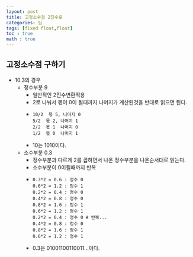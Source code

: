 ```yaml
---
layout: post
title: 고정소수점 2진수로
categories: 팁
tags: [fixed float,float]
toc : true
math : true
---
```


## 고정소수점 구하기
- 10.3의 경우
  - 정수부분 9
    - 일반적인 2진수변환적용
    - 2로 나눠서 몫이 0이 될때까지 나머지가 계산된것을 반대로 읽으면 된다.
    - ```
      10/2  몫 5, 나머지 0
      5/2  몫 2, 나머지 1
      2/2  몫 1  나머지 0
      1/2  몫 0  나머지 1
      ```
    - 10는 1010이다.
  - 소수부분 0.3
    - 정수부분과 다르게 2를 곱하면서 나온 정수부분을 나온순서대로 읽는다.
    - 소수부분이 0이될때까지 반복
    - ```
      0.3*2 = 0.6 : 정수 0 
      0.6*2 = 1.2 : 정수 1 
      0.2*2 = 0.4 : 정수 0
      0.4*2 = 0.8 : 정수 0
      0.8*2 = 1.6 : 정수 1
      0.6*2 = 1.2 : 정수 1
      0.2*2 = 0.4 : 정수 0 # 반복...
      0.4*2 = 0.8 : 정수 0
      0.8*2 = 1.6 : 정수 1
      0.6*2 = 1.2 : 정수 1
      ```
    - 0.3은 01001100110011...이다.